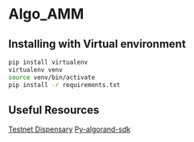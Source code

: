 # Algo_AMM

## Installing with Virtual environment

```bash
pip install virtualenv
virtualenv venv
source venv/bin/activate
pip install -r requirements.txt
```

## Useful Resources 

[Testnet Dispensary](https://dispenser.testnet.aws.algodev.network/)
[Py-algorand-sdk](https://py-algorand-sdk.readthedocs.io/en/latest/index.html)